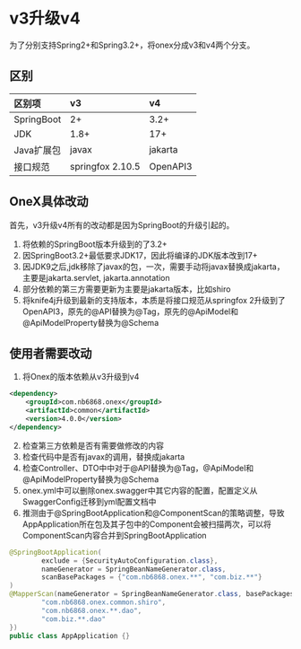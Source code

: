 # v3升级v4
为了分别支持Spring2+和Spring3.2+，将onex分成v3和v4两个分支。

## 区别
| 区别项        |  v3   |   v4 |
|:-----------|:-----|:-----|
| SpringBoot |  2+   | 3.2+ |
| JDK        | 1.8+  |  17+ |
| Java扩展包    | javax |  jakarta |
| 接口规范       | springfox 2.10.5 |  OpenAPI3 |

## OneX具体改动
首先，v3升级v4所有的改动都是因为SpringBoot的升级引起的。
1. 将依赖的SpringBoot版本升级到的了3.2+
2. 因SpringBoot3.2+最低要求JDK17，因此将编译的JDK版本改到17+
3. 因JDK9之后,jdk移除了javax的包，一次，需要手动将javax替换成jakarta，主要是jakarta.servlet, jakarta.annotation
4. 部分依赖的第三方需要更新为主要是jakarta版本，比如shiro
5. 将knife4j升级到最新的支持版本，本质是将接口规范从springfox 2升级到了OpenAPI3，原先的@API替换为@Tag，原先的@ApiModel和@ApiModelProperty替换为@Schema

## 使用者需要改动
1. 将Onex的版本依赖从v3升级到v4
```xml
<dependency>
    <groupId>com.nb6868.onex</groupId>
    <artifactId>common</artifactId>
    <version>4.0.0</version>
</dependency>
```
2. 检查第三方依赖是否有需要做修改的内容
3. 检查代码中是否有javax的调用，替换成jakarta
4. 检查Controller、DTO中中对于@API替换为@Tag，@ApiModel和@ApiModelProperty替换为@Schema
5. onex.yml中可以删除onex.swagger中其它内容的配置，配置定义从SwaggerConfig迁移到yml配置文档中
6. 推测由于@SpringBootApplication和@ComponentScan的策略调整，导致AppApplication所在包及其子包中的Component会被扫描两次，可以将ComponentScan内容合并到SpringBootApplication
```java
@SpringBootApplication(
        exclude = {SecurityAutoConfiguration.class},
        nameGenerator = SpringBeanNameGenerator.class,
        scanBasePackages = {"com.nb6868.onex.**", "com.biz.**"}
)
@MapperScan(nameGenerator = SpringBeanNameGenerator.class, basePackages = {
        "com.nb6868.onex.common.shiro",
        "com.nb6868.onex.**.dao",
        "com.biz.**.dao"
})
public class AppApplication {}
```
